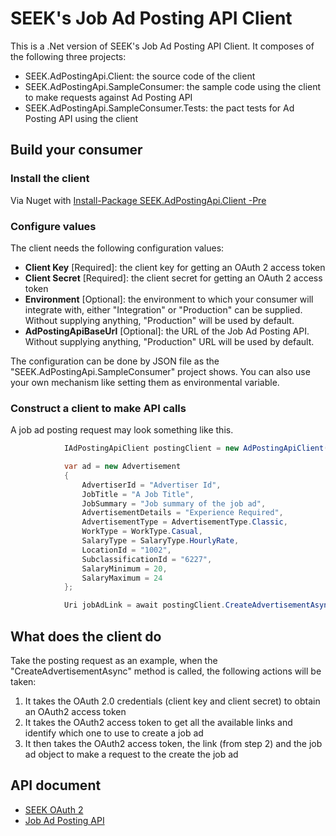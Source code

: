 # SEEK's Job Ad Posting API Client
This is a .Net version of SEEK's Job Ad Posting API Client. It composes of the following three projects:
* SEEK.AdPostingApi.Client: the source code of the client
* SEEK.AdPostingApi.SampleConsumer: the sample code using the client to make requests against Ad Posting API
* SEEK.AdPostingApi.SampleConsumer.Tests: the pact tests for Ad Posting API using the client


## Build your consumer

### Install the client
Via Nuget with [Install-Package SEEK.AdPostingApi.Client -Pre](https://www.nuget.org/packages/SEEK.AdPostingApi.Client/)

### Configure values
The client needs the following configuration values:
* **Client Key** [Required]: the client key for getting an OAuth 2 access token
* **Client Secret** [Required]: the client secret for getting an OAuth 2 access token
* **Environment** [Optional]: the environment to which your consumer will integrate with, either "Integration" or "Production" can be supplied. Without supplying anything, "Production" will be used by default.
* **AdPostingApiBaseUrl** [Optional]: the URL of the Job Ad Posting API. Without supplying anything, "Production" URL will be used by default.

The configuration can be done by JSON file as the "SEEK.AdPostingApi.SampleConsumer" project shows. You can also use your own mechanism like setting them as environmental variable.

### Construct a client to make API calls
A job ad posting request may look something like this.

```c#
            IAdPostingApiClient postingClient = new AdPostingApiClient(configuration.ClientKey, configuration.ClientSecret, configuration.Environment);

            var ad = new Advertisement
            {
                AdvertiserId = "Advertiser Id",
                JobTitle = "A Job Title",
                JobSummary = "Job summary of the job ad",
                AdvertisementDetails = "Experience Required",
                AdvertisementType = AdvertisementType.Classic,
                WorkType = WorkType.Casual,
                SalaryType = SalaryType.HourlyRate,
                LocationId = "1002",
                SubclassificationId = "6227",
                SalaryMinimum = 20,
                SalaryMaximum = 24
            };

            Uri jobAdLink = await postingClient.CreateAdvertisementAsync(ad);
```

## What does the client do
Take the posting request as an example, when the "CreateAdvertisementAsync" method is called, the following actions will be taken:
 1. It takes the OAuth 2.0 credentials (client key and client secret) to obtain an OAuth2 access token
 2. It takes the OAuth2 access token to get all the available links and identify which one to use to create a job ad
 3. It then takes the OAuth2 access token, the link (from step 2) and the job ad object to make a request to the create the job ad 

## API document
* [SEEK OAuth 2](http://docs.oauth2seek.apiary.io/#)
* [Job Ad Posting API](http://docs.jobadposting.apiary.io/#)
